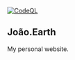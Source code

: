 [![CodeQL](https://github.com/joao-vasconcelos/earth/actions/workflows/codeql-analysis.yml/badge.svg?branch=production)](https://github.com/joao-vasconcelos/earth/actions/workflows/codeql-analysis.yml)

## João.Earth

My personal website.
